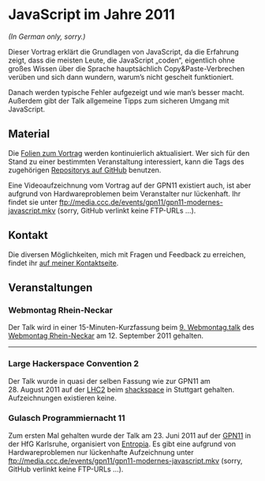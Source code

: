 # JavaScript im Jahre 2011

_(In German only, sorry.)_

Dieser Vortrag erklärt die Grundlagen von JavaScript, da die Erfahrung zeigt, dass die meisten Leute, die JavaScript „coden“, eigentlich ohne großes Wissen über die Sprache hauptsächlich Copy&Paste-Verbrechen verüben und sich dann wundern, warum’s nicht gescheit funktioniert.

Danach werden typische Fehler aufgezeigt und wie man’s besser macht. Außerdem gibt der Talk allgemeine Tipps zum sicheren Umgang mit JavaScript.

## Material

Die [Folien zum Vortrag][slides] werden kontinuierlich aktualisiert. Wer sich für den Stand zu einer bestimmten Veranstaltung interessiert, kann die Tags des zugehörigen [Repositorys auf GitHub][slidesrepo] benutzen.

Eine Videoaufzeichnung vom Vortrag auf der GPN11 existiert auch, ist aber aufgrund von Hardwareproblemen beim Veranstalter nur lückenhaft. Ihr findet sie unter ftp://media.ccc.de/events/gpn11/gpn11-modernes-javascript.mkv (sorry, GitHub verlinkt keine FTP-URLs …).

[slides]:     http://scy.github.com/javascript-talk/
[slidesrepo]: https://github.com/scy/javascript-talk

## Kontakt

Die diversen Möglichkeiten, mich mit Fragen und Feedback zu erreichen, findet ihr [auf meiner Kontaktseite][contact].

[contact]: http://scytale.name/contact/

## Veranstaltungen

### Webmontag Rhein-Neckar

Der Talk wird in einer 15-Minuten-Kurzfassung beim [9. Webmontag.talk][wmtalk9] des [Webmontag Rhein-Neckar][wmmrn] am 12. September 2011 gehalten.

[wmtalk9]: https://www.xing.com/events/9-webmontag-talk-768145
[wmmrn]:   http://wmmrn.de/

-----

### Large Hackerspace Convention 2

Der Talk wurde in quasi der selben Fassung wie zur GPN11 am 28. August 2011 auf der [LHC2][lhc2] beim [shackspace][shackspace] in Stuttgart gehalten. Aufzeichnungen existieren keine.

[lhc2]:       http://shackspace.de/lhcii
[shackspace]: http://shackspace.de/

### Gulasch Programmiernacht 11

Zum ersten Mal gehalten wurde der Talk am 23. Juni 2011 auf der [GPN11][gpn11] in der HfG Karlsruhe, organisiert von [Entropia][entropia]. Es gibt eine aufgrund von Hardwareproblemen nur lückenhafte Aufzeichnung unter ftp://media.ccc.de/events/gpn11/gpn11-modernes-javascript.mkv (sorry, GitHub verlinkt keine FTP-URLs …).

[gpn11]:    https://entropia.de/GPN11
[entropia]: https://entropia.de/
